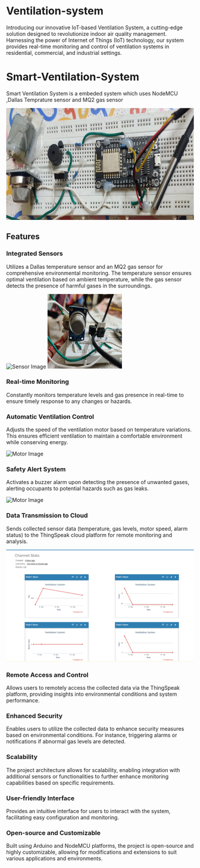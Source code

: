 # Ventilation-system
Introducing our innovative IoT-based Ventilation System, a cutting-edge solution designed to revolutionize indoor air quality management. Harnessing the power of Internet of Things (IoT) technology, our system provides real-time monitoring and control of ventilation systems in residential, commercial, and industrial settings.

# Smart-Ventilation-System
Smart Ventilation System is a embeded system which uses NodeMCU ,Dallas Temprature sensor and MQ2 gas sensor

<img src="/ArduinoCircuit.jpg" alt="Circuit Image" width="600" height="300" >

## Features
### Integrated Sensors
Utilizes a Dallas temperature sensor and an MQ2 gas sensor for comprehensive environmental monitoring. The temperature sensor ensures optimal ventilation based on ambient temperature, while the gas sensor detects the presence of harmful gases in the surroundings.

<img src="/IMG_20240411_210255.jpg" alt="Sensor Image" width="200" height="200" >  <img src="/IMG_20240411_210311.jpg" alt="Sensor Image" width="200" height="200" >

### Real-time Monitoring
Constantly monitors temperature levels and gas presence in real-time to ensure timely response to any changes or hazards.

### Automatic Ventilation Control
Adjusts the speed of the ventilation motor based on temperature variations. This ensures efficient ventilation to maintain a comfortable environment while conserving energy.

<img src="/IMG_20240411_211009.jpg" alt="Motor Image" width="200" height="200" >

### Safety Alert System
Activates a buzzer alarm upon detecting the presence of unwanted gases, alerting occupants to potential hazards such as gas leaks.

<img src="/IMG_20240411_211143.jpg" alt="Motor Image" width="200" height="200" >

### Data Transmission to Cloud
Sends collected sensor data (temperature, gas levels, motor speed, alarm status) to the ThingSpeak cloud platform for remote monitoring and analysis.

<img src="/output on cloud.png" alt="Cloud Data" width="600" height="300" >

### Remote Access and Control
Allows users to remotely access the collected data via the ThingSpeak platform, providing insights into environmental conditions and system performance.

### Enhanced Security
Enables users to utilize the collected data to enhance security measures based on environmental conditions. For instance, triggering alarms or notifications if abnormal gas levels are detected.

### Scalability
The project architecture allows for scalability, enabling integration with additional sensors or functionalities to further enhance monitoring capabilities based on specific requirements.

### User-friendly Interface
Provides an intuitive interface for users to interact with the system, facilitating easy configuration and monitoring.

### Open-source and Customizable
Built using Arduino and NodeMCU platforms, the project is open-source and highly customizable, allowing for modifications and extensions to suit various applications and environments.
